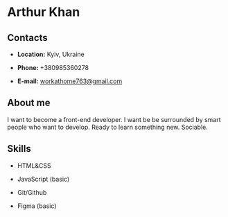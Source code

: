 # Arthur Khan

## Contacts

* **Location:** Kyiv, Ukraine

* **Phone:** +380985360278

* **E-mail:** workathome763@gmail.com

## About me

I want to become a front-end developer. I want be be surrounded by smart people who want to develop. Ready to learn something new. Sociable.

## Skills

* HTML&CSS

* JavaScript (basic)

* Git/Github

* Figma (basic)